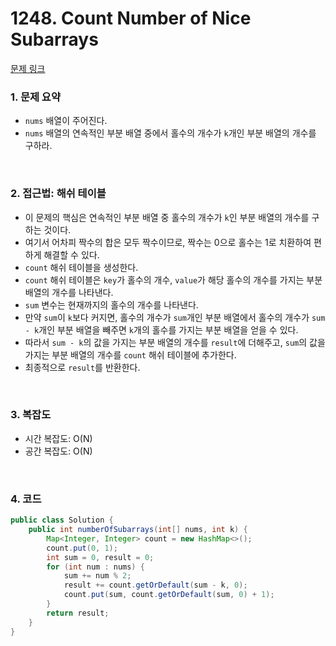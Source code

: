 # 1248. Count Number of Nice Subarrays

[문제 링크](https://leetcode.com/problems/count-number-of-nice-subarrays/description)

### 1. 문제 요약

- `nums` 배열이 주어진다.
- `nums` 배열의 연속적인 부분 배열 중에서 홀수의 개수가 `k`개인 부분 배열의 개수를 구하라.

<br>

### 2. 접근법: 해쉬 테이블

- 이 문제의 핵심은 연속적인 부분 배열 중 홀수의 개수가 `k`인 부분 배열의 개수를 구하는 것이다.
- 여기서 어차피 짝수의 합은 모두 짝수이므로, 짝수는 0으로 홀수는 1로 치환하여 편하게 해결할 수 있다.
- `count` 해쉬 테이블을 생성한다.
- `count` 해쉬 테이블은 `key`가 홀수의 개수, `value`가 해당 홀수의 개수를 가지는 부분 배열의 개수를 나타낸다.
- `sum` 변수는 현재까지의 홀수의 개수를 나타낸다.
- 만약 `sum`이 `k`보다 커지면, 홀수의 개수가 `sum`개인 부분 배열에서 홀수의 개수가 `sum - k`개인 부분 배열을 빼주면 `k`개의 홀수를 가지는 부분 배열을 얻을 수 있다.
- 따라서 `sum - k`의 값을 가지는 부분 배열의 개수를 `result`에 더해주고, `sum`의 값을 가지는 부분 배열의 개수를 `count` 해쉬 테이블에 추가한다.
- 최종적으로 `result`를 반환한다.

<br>

### 3. 복잡도

- 시간 복잡도: O(N)
- 공간 복잡도: O(N)

<br>

### 4. 코드

``` Java
public class Solution {
    public int numberOfSubarrays(int[] nums, int k) {
        Map<Integer, Integer> count = new HashMap<>();
        count.put(0, 1);
        int sum = 0, result = 0;
        for (int num : nums) {
            sum += num % 2;
            result += count.getOrDefault(sum - k, 0);
            count.put(sum, count.getOrDefault(sum, 0) + 1);
        }
        return result;
    }
}

```

